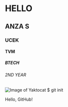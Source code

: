 # HELLO
## ANZA S
### UCEK 
#### TVM
##### BTECH
###### 2ND YEAR
![Image of Yaktocat](https://octodex.github.com/images/yaktocat.png)
$ git init
<!DOCTYPE html>
 <html> 
   <body> 
     <p>Hello, GitHub!</p>
   </body>
 </html>



